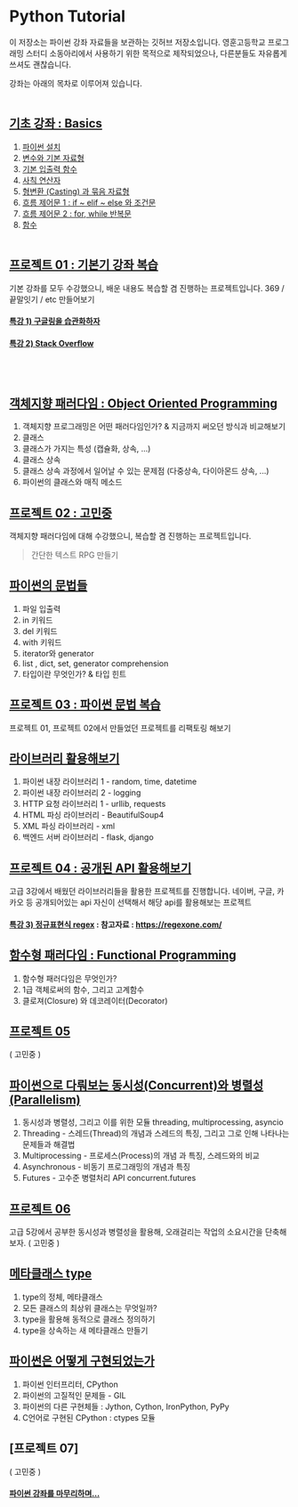# Python Tutorial
이 저장소는 파이썬 강좌 자료들을 보관하는 깃허브 저장소입니다.
영훈고등학교 프로그래밍 스터디 소동아리에서 사용하기 위한 목적으로 제작되었으나, 다른분들도 자유롭게 쓰셔도 괜찮습니다.

강좌는 아래의 목차로 이루어져 있습니다.
</br></br>

## [기초 강좌 : Basics](./Basics/README.md)
1. [파이썬 설치](./Basics/01%20-%20파이썬%20설치/README.md)
2. [변수와 기본 자료형](./Basics/02%20-%20변수와%20기본%20자료형/README.md)
3. [기본 입출력 함수](./Basics/03%20-%20기본%20입출력%20함수/README.md)
4. [사칙 연산자](./Basics/04%20-%20연산자/README.md)
5. [형변환 (Casting) 과 묶음 자료형](./Basics/05%20-%20형변환과%20묶음%20자료형/README.md)
6. [흐름 제어문 1 : if ~ elif ~ else 와 조건문](./Basics/06%20-%20조건문/README.md)
7. [흐름 제어문 2 : for, while 반복문](./Basics/07%20-%20반복문/README.md)
8. [함수](./Basics/08%20-%20함수/README.md)
</br></br>

## [프로젝트 01 : 기본기 강좌 복습](./Projects/01_기본기_복습/README.md)
기본 강좌를 모두 수강했으니, 배운 내용도 복습할 겸 진행하는 프로젝트입니다. 
369 / 끝말잇기 / etc 만들어보기

#### [특강 1) 구글링을 습관화하자]()
#### [특강 2) Stack Overflow]()
</br></br>

## [객체지향 패러다임 : Object Oriented Programming](./Advanced_01_OOP/README.md)
1. 객체지향 프로그래밍은 어떤 패러다임인가? & 지금까지 써오던 방식과 비교해보기
2. 클래스
3. 클래스가 가지는 특성 (캡슐화, 상속, ...)
4. 클래스 상속
5. 클래스 상속 과정에서 일어날 수 있는 문제점 (다중상속, 다이아몬드 상속, ...)
6. 파이썬의 클래스와 매직 메소드

## [프로젝트 02 : 고민중](Projects/02_고민중/README.md)
객체지향 패러다임에 대해 수강했으니, 복습할 겸 진행하는 프로젝트입니다.

> 간단한 텍스트 RPG 만들기

## [파이썬의 문법들](./Advanced_02_파이썬의_문법들/README.md)
1. 파일 입출력
2. in 키워드
3. del 키워드
4. with 키워드
5. iterator와 generator
6. list , dict, set, generator comprehension 
7. 타입이란 무엇인가? & 타입 힌트

## [프로젝트 03 : 파이썬 문법 복습]()
프로젝트 01, 프로젝트 02에서 만들었던 프로젝트를 리팩토링 해보기

## [라이브러리 활용해보기]()
1. 파이썬 내장 라이브러리 1 - random, time, datetime
2. 파이썬 내장 라이브러리 2 - logging
3. HTTP 요청 라이브러리 1 - urllib, requests
4. HTML 파싱 라이브러리 - BeautifulSoup4
5. XML 파싱 라이브러리 - xml
6. 백엔드 서버 라이브러리 - flask, django

## [프로젝트 04 : 공개된 API 활용해보기]()
고급 3강에서 배웠던 라이브러리들을 활용한 프로젝트를 진행합니다.
네이버, 구글, 카카오 등 공개되어있는 api 자신이 선택해서 해당 api를 활용해보는 프로젝트

#### [특강 3) 정규표현식 regex]() : 참고자료 : https://regexone.com/

## [함수형 패러다임 : Functional Programming]()
1. 함수형 패러다임은 무엇인가?
2. 1급 객체로써의 함수, 그리고 고계함수
3. 클로져(Closure) 와 데코레이터(Decorator)

## [프로젝트 05]()
( 고민중 )

## [파이썬으로 다뤄보는 동시성(Concurrent)와 병렬성(Parallelism)]()
1. 동시성과 병렬성, 그리고 이를 위한 모듈 threading, multiprocessing, asyncio
2. Threading - 스레드(Thread)의 개념과 스레드의 특징, 그리고 그로 인해 나타나는 문제들과 해결법
3. Multiprocessing - 프로세스(Process)의 개념 과 특징, 스레드와의 비교
4. Asynchronous  - 비동기 프로그래밍의 개념과 특징
5. Futures - 고수준 병렬처리 API concurrent.futures

## [프로젝트 06]()
고급 5강에서 공부한 동시성과 병렬성을 활용해, 오래걸리는 작업의 소요시간을 단축해보자.
( 고민중 )

## [메타클래스 type]()
1. type의 정체, 메타클래스
2. 모든 클래스의 최상위 클래스는 무엇일까?
3. type을 활용해 동적으로 클래스 정의하기
4. type을 상속하는 새 메타클래스 만들기

## [파이썬은 어떻게 구현되었는가]()
1. 파이썬 인터프리터, CPython
2. 파이썬의 고질적인 문제들 - GIL
3. 파이썬의 다른 구현체들 : Jython, Cython, IronPython, PyPy
4. C언어로 구현된 CPython : ctypes 모듈

## [프로젝트 07]
( 고민중 )

#### [파이썬 강좌를 마무리하며...]()
